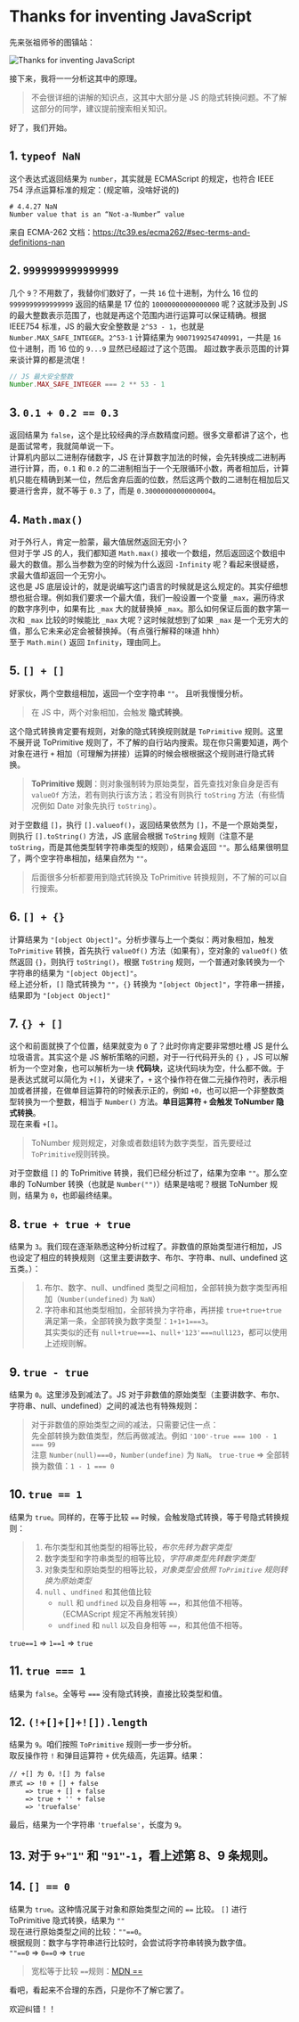 # Thanks for inventing JavaScript

先来张祖师爷的图镇站：

![Thanks for inventing JavaScript](/img/thanks-for-inventing-js.png)

接下来，我将一一分析这其中的原理。

> 不会很详细的讲解的知识点，这其中大部分是 JS 的隐式转换问题。不了解这部分的同学，建议提前搜索相关知识。

好了，我们开始。

## 1. `typeof NaN`  

这个表达式返回结果为 `number`，其实就是 ECMAScript 的规定，也符合 IEEE 754 浮点运算标准的规定：(规定嘛，没啥好说的)
```
# 4.4.27 NaN
Number value that is an “Not-a-Number” value
```
来自 ECMA-262 文档：https://tc39.es/ecma262/#sec-terms-and-definitions-nan

## 2. `9999999999999999`  

几个 `9`？不用数了，我替你们数好了，一共 `16` 位十进制，为什么 16 位的 `9999999999999999` 返回的结果是 17 位的 `10000000000000000` 呢？这就涉及到 JS 的最大整数表示范围了，也就是再这个范围内进行运算可以保证精确。根据 IEEE754 标准，JS 的最大安全整数是 `2^53 - 1`，也就是 `Number.MAX_SAFE_INTEGER`。`2^53-1` 计算结果为 `9007199254740991`，一共是 `16` 位十进制，而 16 位的 `9...9` 显然已经超过了这个范围。 超过数字表示范围的计算来谈计算的都是流氓！
```js
// JS 最大安全整数
Number.MAX_SAFE_INTEGER === 2 ** 53 - 1
```

## 3. `0.1 + 0.2 == 0.3`  

返回结果为 `false`，这个是比较经典的浮点数精度问题。很多文章都讲了这个，也是面试常考，我就简单说一下。  
计算机内部以二进制存储数字，JS 在计算数字加法的时候，会先转换成二进制再进行计算，而，`0.1` 和 `0.2` 的二进制相当于一个无限循环小数，两者相加后，计算机只能在精确到某一位，然后舍弃后面的位数，然后这两个数的二进制在相加后又要进行舍弃，就不等于 `0.3` 了，而是 `0.30000000000000004`。

## 4. `Math.max()`  

对于外行人，肯定一脸蒙，最大值居然返回无穷小？  
但对于学 JS 的人，我们都知道 `Math.max()` 接收一个数组，然后返回这个数组中最大的数值。那么当参数为空的时候为什么返回 `-Infinity` 呢？看起来很疑惑，求最大值却返回一个无穷小。  
这也是 JS 底层设计的，就是说编写这门语言的时候就是这么规定的。其实仔细想想也挺合理。例如我们要求一个最大值，我们一般设置一个变量 `_max`，遍历待求的数字序列中，如果有比 `_max` 大的就替换掉 `_max`。那么如何保证后面的数字第一次和 `_max` 比较的时候能比 `_max` 大呢？这时候就想到了如果 `_max` 是一个无穷大的值，那么它未来必定会被替换掉。（有点强行解释的味道 hhh）  
至于 `Math.min()` 返回 `Infinity`，理由同上。

## 5. `[] + []`  

好家伙，两个空数组相加，返回一个空字符串 `""`。 且听我慢慢分析。

> 在 JS 中，两个对象相加，会触发 **隐式转换**。

这个隐式转换肯定要有规则，对象的隐式转换规则就是 `ToPrimitive` 规则。这里不展开说 ToPrimitive 规则了，不了解的自行站内搜索。现在你只需要知道，两个对象在进行 `+` 相加（可理解为拼接）运算的时候会根根据这个规则进行隐式转换。

> **ToPrimitive 规则**：则对象强制转为原始类型，首先查找对象自身是否有 `valueOf` 方法，若有则执行该方法；若没有则执行 `toString` 方法（有些情况例如 Date 对象先执行 `toString`）。

对于空数组 `[]`，执行 `[].valueof()`，返回结果依然为 `[]`，不是一个原始类型，则执行 `[].toString()` 方法，JS 底层会根据 `ToString` 规则（注意不是 `toString`，而是其他类型转字符串类型的规则），结果会返回 `""`。那么结果很明显了，两个空字符串相加，结果自然为 `""`。

> 后面很多分析都要用到隐式转换及 ToPrimitive 转换规则，不了解的可以自行搜索。

## 6. `[] + {}`  

计算结果为 `"[object Object]"`。分析步骤与上一个类似：两对象相加，触发 `ToPrimitive` 转换，首先执行 `valueOf()` 方法（如果有），空对象的 `valueOf()` 依然返回 `{}`，则执行 `toString()`，根据 `ToString` 规则，一个普通对象转换为一个字符串的结果为 `"[object Object]"`。  
经上述分析，`[]` 隐式转换为 `""`，`{}` 转换为 `"[object Object]"`，字符串一拼接，结果即为 `"[object Object]"`

## 7. `{} + []`  

这个和前面就换了个位置，结果就变为 `0` 了？此时你肯定要非常想吐槽 JS 是什么垃圾语言。其实这个是 JS 解析策略的问题，对于一行代码开头的 `{}` ，JS 可以解析为一个空对象，也可以解析为一块 **代码块**，这块代码块为空，什么都不做。于是表达式就可以简化为 `+[]`，关键来了，`+` 这个操作符在做二元操作符时，表示相加或者拼接，在做单目运算符的时候表示正的，例如 `+0`，也可以把一个非整数类型转换为一个整数，相当于 `Number()` 方法。**单目运算符 `+` 会触发 ToNumber 隐式转换**。  
现在来看 `+[]`。

> ToNumber 规则规定，对象或者数组转为数字类型，首先要经过 `ToPrimitive`规则转换。

对于空数组 `[]` 的 ToPrimitive 转换，我们已经分析过了，结果为空串 `""`。那么空串的 ToNumber 转换（也就是 `Number("")`）结果是啥呢？根据 ToNumber 规则，结果为 `0`，也即最终结果。

## 8. `true + true + true`  

结果为 `3`。我们现在逐渐熟悉这种分析过程了。非数值的原始类型进行相加，JS 也设定了相应的转换规则（这里主要讲数字、布尔、字符串、null、undefined 这五类。）：
> 1. 布尔、数字、null、undfined 类型之间相加，全部转换为数字类型再相加（`Number(undefined)` 为 `NaN`）
> 2. 字符串和其他类型相加，全部转换为字符串，再拼接
>    `true+true+true` 满足第一条，全部转换为数字类型：`1+1+1===3`。  
>    其实类似的还有 `null+true===1`、`null+'123'===null123`，都可以使用上述规则解。

## 9. `true - true`

结果为 `0`。这里涉及到减法了。JS 对于非数值的原始类型（主要讲数字、布尔、字符串、null、undefined）之间的减法也有特殊规则：

> 对于非数值的原始类型之间的减法，只需要记住一点：  
> 先全部转换为数值类型，然后再做减法。例如 `'100'-true === 100 - 1 === 99`  
> 注意 `Number(null)===0`，`Number(undefine)` 为 `NaN`。
> `true-true` => 全部转换为数值：`1 - 1 === 0`

## 10. `true == 1`  

结果为 `true`。同样的，在等于比较 `==` 时候，会触发隐式转换，等于号隐式转换规则：

> 1. 布尔类型和其他类型的相等比较，_布尔先转为数字类型_
> 2. 数字类型和字符串类型的相等比较，_字符串类型先转数字类型_
> 3. 对象类型和原始类型的相等比较，_对象类型会依照 `ToPrimitive` 规则转换为原始类型_
> 4. `null` 、`undfined` 和其他值比较
>    - `null` 和 `undfined` 以及自身相等 `==`，和其他值不相等。（ECMAScript 规定不再触发转换）
>    - `undfined` 和 `null` 以及自身相等 `==`，和其他值不相等。

`true==1` => `1==1` => `true`

## 11. `true === 1`  

结果为 `false`。全等号 `===` 没有隐式转换，直接比较类型和值。

## 12. `(!+[]+[]+![]).length`  

结果为 `9`。咱们按照 `ToPrimitive` 规则一步一步分析。  
取反操作符 `!` 和弹目运算符 `+` 优先级高，先运算。结果：
```
// +[] 为 0，![] 为 false
原式 => !0 + [] + false
    => true + [] + false
    => true + '' + false
    => 'truefalse'
```
最后，结果为一个字符串 `'truefalse'`，长度为 `9`。

## 13. 对于 `9+"1"` 和 `"91"-1`，看上述第 8、9 条规则。

## 14. `[] == 0`

结果为 `true`。这种情况属于对象和原始类型之间的 `==` 比较。
`[]` 进行 ToPrimitive 隐式转换，结果为 `""`  
现在进行原始类型之间的比较：`""==0`。  
根据规则：数字与字符串进行比较时，会尝试将字符串转换为数字值。  
`""==0` => `0==0` => `true`
> 宽松等于比较 `==`规则：[MDN ==](https://developer.mozilla.org/zh-CN/docs/Web/JavaScript/Reference/Operators/Equality#%E6%8F%8F%E8%BF%B0)

看吧，看起来不合理的东西，只是你不了解它罢了。

欢迎纠错！！
